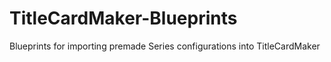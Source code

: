 # TitleCardMaker-Blueprints
Blueprints for importing premade Series configurations into TitleCardMaker
